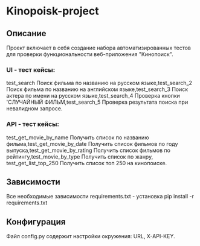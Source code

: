 # Kinopoisk-project
## Описание
Проект включает в себя создание набора автоматизированных тестов для проверки функциональности веб-приложения "Кинопоиск". 
### UI - тест кейсы:
test_search Поиск фильма по названию на русском языке,test_search_2 Поиск фильма по названию на английском языке,test_search_3 Поиск актера по имени на русском языке,test_search_4 Проверка кнопки 'СЛУЧАЙНЫЙ ФИЛЬМ,test_search_5 Проверка результата поиска при невалидном запросе.
### API - тест кейсы:
test_get_movie_by_name Получить список по названию фильма,test_get_movie_by_date Получить список фильмов по году выпуска,test_get_movie_by_rating Получить список фильмов по рейтингу,test_movie_by_type Получить список по жанру, test_get_list_top_250 Получить список топ 250 на кинопоиске.
## Зависимости
Все необходимые зависимости requirements.txt - установка pip install -r requirements.txt
## Конфигурация
Файл config.py содержит настройки окружения: URL, X-API-KEY. 
